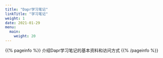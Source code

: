 ```yaml
---
title: "Dapr学习笔记"
linkTitle: "学习笔记"
weight: 1
date: 2021-01-29
menu:
  main:
    weight: 20
---
```


{{% pageinfo %}}
介绍Dapr学习笔记的基本资料和访问方式
{{% /pageinfo %}}




